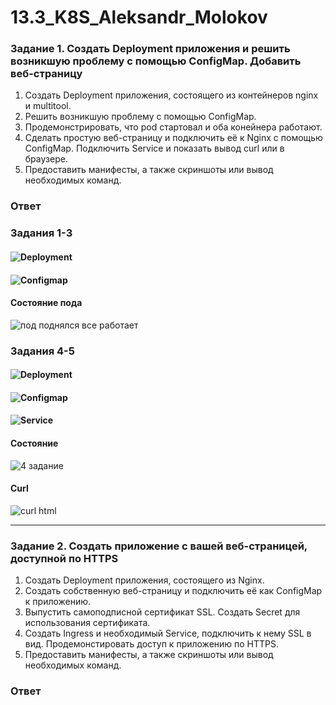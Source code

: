 # 13.3_K8S_Aleksandr_Molokov

### Задание 1. Создать Deployment приложения и решить возникшую проблему с помощью ConfigMap. Добавить веб-страницу

1. Создать Deployment приложения, состоящего из контейнеров nginx и multitool.
2. Решить возникшую проблему с помощью ConfigMap.
3. Продемонстрировать, что pod стартовал и оба конейнера работают.
4. Сделать простую веб-страницу и подключить её к Nginx с помощью ConfigMap. Подключить Service и показать вывод curl или в браузере.
5. Предоставить манифесты, а также скриншоты или вывод необходимых команд.

### Ответ

### Задания 1-3

#### ![Deployment](https://github.com/ALEMOLOKOV/13.3_K8S_Aleksandr_Molokov/blob/4d8556ca6fcef1e4437d186e400d8edda26110f0/deployment.yaml)

#### ![Configmap](https://github.com/ALEMOLOKOV/13.3_K8S_Aleksandr_Molokov/blob/4d8556ca6fcef1e4437d186e400d8edda26110f0/configmap.yaml)

#### Состояние пода

![под поднялся все работает](https://github.com/ALEMOLOKOV/13.3_K8S_Aleksandr_Molokov/assets/109212419/cae04a39-ab1a-47d5-8054-19e5b1407669)

### Задания 4-5

#### ![Deployment](https://github.com/ALEMOLOKOV/13.3_K8S_Aleksandr_Molokov/blob/4d8556ca6fcef1e4437d186e400d8edda26110f0/deploy-nginx.yaml)

#### ![Configmap](https://github.com/ALEMOLOKOV/13.3_K8S_Aleksandr_Molokov/blob/4d8556ca6fcef1e4437d186e400d8edda26110f0/nginx-conf%20configmap.yaml)

#### ![Service](https://github.com/ALEMOLOKOV/13.3_K8S_Aleksandr_Molokov/blob/4d8556ca6fcef1e4437d186e400d8edda26110f0/service%20nginx-conf.yaml)

#### Состояние 

![4 задание](https://github.com/ALEMOLOKOV/13.3_K8S_Aleksandr_Molokov/assets/109212419/26aba700-0ea9-47bc-be62-17ae86892cad)

#### Curl

![curl html](https://github.com/ALEMOLOKOV/13.3_K8S_Aleksandr_Molokov/assets/109212419/e4ff4070-f1d8-4e6c-b4e2-ab9d5bfa2fc0)



------

### Задание 2. Создать приложение с вашей веб-страницей, доступной по HTTPS 

1. Создать Deployment приложения, состоящего из Nginx.
2. Создать собственную веб-страницу и подключить её как ConfigMap к приложению.
3. Выпустить самоподписной сертификат SSL. Создать Secret для использования сертификата.
4. Создать Ingress и необходимый Service, подключить к нему SSL в вид. Продемонстировать доступ к приложению по HTTPS. 
5. Предоставить манифесты, а также скриншоты или вывод необходимых команд.


### Ответ

